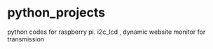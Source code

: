 python_projects
===============

python codes for raspberry pi. i2c_lcd , dynamic website monitor for transmission 
